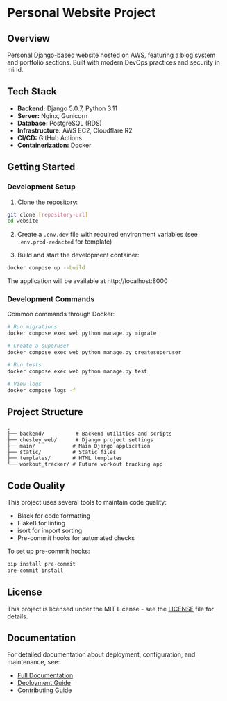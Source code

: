 # Personal Website Project

## Overview
Personal Django-based website hosted on AWS, featuring a blog system and portfolio sections. Built with modern DevOps practices and security in mind.

## Tech Stack
- **Backend:** Django 5.0.7, Python 3.11
- **Server:** Nginx, Gunicorn
- **Database:** PostgreSQL (RDS)
- **Infrastructure:** AWS EC2, Cloudflare R2
- **CI/CD:** GitHub Actions
- **Containerization:** Docker

## Getting Started

### Development Setup
1. Clone the repository:
```bash
git clone [repository-url]
cd website
```

2. Create a `.env.dev` file with required environment variables (see `.env.prod-redacted` for template)

3. Build and start the development container:
```bash
docker compose up --build
```

The application will be available at http://localhost:8000

### Development Commands
Common commands through Docker:
```bash
# Run migrations
docker compose exec web python manage.py migrate

# Create a superuser
docker compose exec web python manage.py createsuperuser

# Run tests
docker compose exec web python manage.py test

# View logs
docker compose logs -f
```

## Project Structure
```
.
├── backend/          # Backend utilities and scripts
├── chesley_web/      # Django project settings
├── main/            # Main Django application
├── static/          # Static files
├── templates/       # HTML templates
└── workout_tracker/ # Future workout tracking app
```

## Code Quality
This project uses several tools to maintain code quality:
- Black for code formatting
- Flake8 for linting
- isort for import sorting
- Pre-commit hooks for automated checks

To set up pre-commit hooks:
```bash
pip install pre-commit
pre-commit install
```

## License
This project is licensed under the MIT License - see the [LICENSE](LICENSE) file for details.

## Documentation
For detailed documentation about deployment, configuration, and maintenance, see:
- [Full Documentation](docs/README.md)
- [Deployment Guide](deployment.md)
- [Contributing Guide](contributing.md)
